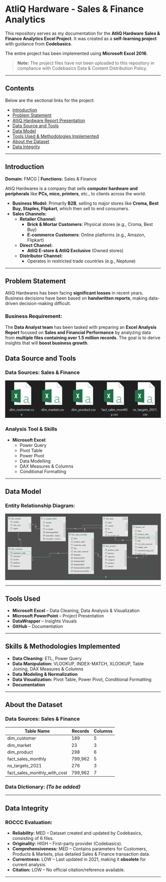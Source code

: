 # AtliQ Hardware - Sales & Finance Analytics

This repository serves as my documentation for the **AtliQ Hardware Sales & Finance Analytics Excel Project**. It was created as a **self-learning project** with guidance from **Codebasics**.

The entire project has been implemented using **Microsoft Excel 2016**.

> **Note:** The project files have not been uploaded to this repository in compliance with Codebasics Data & Content Distribution Policy.

---
## Contents
Below are the sectional links for the project:

- [Introduction](#introduction)
- [Problem Statement](#problem-statement)
- [AtliQ Hardware Report Presentation](#atliq-hardware-report-presentation)
- [Data Source and Tools](Data-Source-and-Tools)
- [Data Model](Data-Model)
- [Tools Used & Methodologies Implemented](#Tools-Used)
- [About the Dataset](#about-the-dataset)
- [Data Integrity](#data-integrity)

---
## Introduction
**Domain:** FMCG  |  **Functions:** Sales & Finance

AtliQ Hardwares is a company that sells **computer hardware and peripherals** like **PCs, mice, printers**, etc., to clients across the world.

- **Business Model:** Primarily **B2B**, selling to major stores like **Croma, Best Buy, Staples, Flipkart**, which then sell to end consumers.
- **Sales Channels:**
  - **Retailer Channel:**
    - **Brick & Mortar Customers**: Physical stores (e.g., Croma, Best Buy)
    - **E-commerce Customers**: Online platforms (e.g., Amazon, Flipkart)
  - **Direct Channel:**
    - **AtliQ E-store & AtliQ Exclusive** (Owned stores)
  - **Distributor Channel:**
    - Operates in restricted trade countries (e.g., Neptune)

---
## Problem Statement
AtliQ Hardwares has been facing **significant losses** in recent years. Business decisions have been based on **handwritten reports**, making data-driven decision-making difficult. 

### **Business Requirement:**
The **Data Analyst team** has been tasked with preparing an **Excel Analysis Report** focused on **Sales and Financial Performance** by analyzing data from **multiple files containing over 1.5 million records**. The goal is to derive insights that will **boost business growth**.


## Data Source and Tools

### Data Sources: Sales & Finance
![Data Sources](images/picture1.png)

### Analysis Tool & Skills
- **Microsoft Excel**:
  - Power Query
  - Pivot Table
  - Power Pivot
  - Data Modelling
  - DAX Measures & Columns
  - Conditional Formatting

---

## Data Model

### Entity Relationship Diagram:
![ERD](images/image.png)


---
## Tools Used
- **Microsoft Excel** – Data Cleaning, Data Analysis & Visualization
- **Microsoft PowerPoint** – Project Presentation
- **DataWrapper** – Insights Visuals
- **GitHub** – Documentation

---
## Skills & Methodologies Implemented
- **Data Cleaning:** ETL, Power Query
- **Data Manipulation:** VLOOKUP, INDEX-MATCH, XLOOKUP, Table Joining, DAX Measures & Columns
- **Data Modeling & Normalization**
- **Data Visualization:** Pivot Table, Power Pivot, Conditional Formatting
- **Documentation**

---
## About the Dataset
### **Data Sources:** Sales & Finance
| Table Name                      | Records | Columns |
|---------------------------------|---------|---------|
| dim_customer                    | 189     | 5       |
| dim_market                      | 23      | 3       |
| dim_product                     | 298     | 6       |
| fact_sales_monthly              | 799,962 | 5       |
| ns_targets_2021                 | 276     | 3       |
| fact_sales_monthly_with_cost     | 799,962 | 7       |

### **Data Dictionary:** *(To be added)*

---
## Data Integrity
### **ROCCC Evaluation:**
- **Reliability:** MED – Dataset created and updated by Codebasics, consisting of 6 files.
- **Originality:** HIGH – First-party provider (Codebasics).
- **Comprehensiveness:** MED – Contains parameters for Customers, Products & Markets, plus detailed Sales & Finance transaction data.
- **Currentness:** LOW – Last updated in 2021, making it **obsolete** for current analysis.
- **Citation:** LOW – No official citation/reference available.

---

